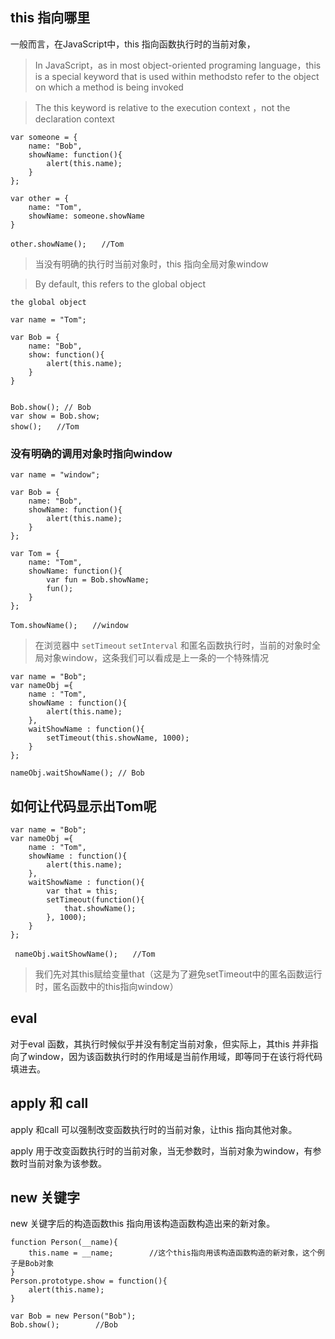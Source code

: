 ## this 指向哪里

一般而言，在JavaScript中，this 指向函数执行时的当前对象，
> In JavaScript，as in most object-oriented programing language，this is a special keyword that is used within methodsto refer to the object on which a method is being invoked

 > The this keyword is relative to the execution context ，not the declaration context

````
var someone = {
    name: "Bob",
    showName: function(){
        alert(this.name);
    }
};

var other = {
    name: "Tom",
    showName: someone.showName
}

other.showName();　　//Tom
````


> 当没有明确的执行时当前对象时，this 指向全局对象window

> By default, this refers to the global object

 `the global object`


````
var name = "Tom";

var Bob = {
    name: "Bob",
    show: function(){
        alert(this.name);
    }
}


Bob.show(); // Bob
var show = Bob.show;
show();　　//Tom

````
###  没有明确的调用对象时指向window

````
var name = "window";

var Bob = {
    name: "Bob",
    showName: function(){
        alert(this.name);
    }
};

var Tom = {
    name: "Tom",
    showName: function(){
        var fun = Bob.showName;
        fun();
    }
};

Tom.showName();　　//window
````

> 在浏览器中  `setTimeout` `setInterval` 和匿名函数执行时，当前的对象时全局对象window，这条我们可以看成是上一条的一个特殊情况

````
var name = "Bob";  
var nameObj ={  
    name : "Tom",  
    showName : function(){  
        alert(this.name);  
    },  
    waitShowName : function(){  
        setTimeout(this.showName, 1000);  
    }  
};  

nameObj.waitShowName(); // Bob
````

## 如何让代码显示出Tom呢

````
var name = "Bob";  
var nameObj ={  
    name : "Tom",  
    showName : function(){  
        alert(this.name);  
    },  
    waitShowName : function(){
        var that = this;
        setTimeout(function(){
            that.showName();
        }, 1000);
    }
};

 nameObj.waitShowName();　　//Tom
````
>我们先对其this赋给变量that（这是为了避免setTimeout中的匿名函数运行时，匿名函数中的this指向window）

## eval
对于eval 函数，其执行时候似乎并没有制定当前对象，但实际上，其this 并非指向了window，因为该函数执行时的作用域是当前作用域，即等同于在该行将代码填进去。

## apply 和 call
apply 和call 可以强制改变函数执行时的当前对象，让this 指向其他对象。

apply 用于改变函数执行时的当前对象，当无参数时，当前对象为window，有参数时当前对象为该参数。



## new 关键字
new 关键字后的构造函数this 指向用该构造函数构造出来的新对象。

````
function Person(__name){
    this.name = __name;        //这个this指向用该构造函数构造的新对象，这个例子是Bob对象
}
Person.prototype.show = function(){
    alert(this.name);
}

var Bob = new Person("Bob");
Bob.show();        //Bob
````
